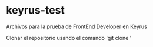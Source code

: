 # keyrus-test
Archivos para la prueba de FrontEnd Developer en Keyrus

Clonar el repositorio usando el comando 'git clone '

